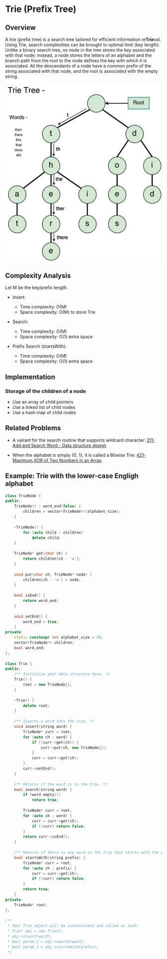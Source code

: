 # Trie (Prefix Tree)

## Overview

A trie (prefix tree) is a search tree tailored for efficient information re**Trie**val. Using Trie, search complexities can be brought to optimal limit (key length). Unlike a binary search tree, no node in the tree stores the key associated with that node; instead, a node stores the letters of an alphabet and the branch path from the root to the node defines the key with which it is associated. All the descendants of a node have a common prefix of the string associated with that node, and the root is associated with the empty string.

![trie](../img/trie.jpg)

## Complexity Analysis

Let M be the key/prefix length.

* Insert:
  * Time complexity: O(M)
  * Space complexity: O(M) to store Trie

* Search:
  * Time complexity: O(M)
  * Space complexity: O(1) extra space

* Prefix Search (startsWith):
  * Time complexity: O(M)
  * Space complexity: O(1) extra space

## Implementation

### Storage of the children of a node

* Use an array of child pointers
* Use a linked list of child nodes
* Use a hash map of child nodes

## Related Problems

* A vairant for the search routine that supports wildcard character: [211-Add and Search Word - Data structure design](./200-299/211-Add%20and%20Search%20Word%20-%20Data%20structure%20design.cpp)

* When the alphabet is simply {0, 1}, it is called a Bitwise Trie: [421-Maximum XOR of Two Numbers in an Array](../400-499/421-Maximum%20XOR%20of%20Two%20Numbers%20in%20an%20Array.md).

## Example: Trie with the lower-case Engligh alphabet

```c++
class TrieNode {
public:
    TrieNode() : word_end(false) {
        children = vector<TrieNode*>(alphabet_size);
    }

    ~TrieNode() {
        for (auto child : children)
            delete child;
    }

    TrieNode* get(char ch) {
        return children[ch - 'a'];
    }

    void put(char ch, TrieNode* node) {
        children[ch - 'a'] = node;
    }

    bool isEnd() {
        return word_end;
    }

    void setEnd() {
        word_end = true;
    }
private:
    static constexpr int alphabet_size = 26;
    vector<TrieNode*> children;
    bool word_end;
};

class Trie {
public:
    /** Initialize your data structure here. */
    Trie() {
        root = new TrieNode{};
    }

    ~Trie() {
        delete root;
    }

    /** Inserts a word into the trie. */
    void insert(string word) {
        TrieNode* curr = root;
        for (auto ch : word) {
            if (!curr->get(ch)) {
                curr->put(ch, new TrieNode{});
            }
            curr = curr->get(ch);
        }
        curr->setEnd();
    }

    /** Returns if the word is in the trie. */
    bool search(string word) {
        if (word.empty())
            return true;

        TrieNode* curr = root;
        for (auto ch : word) {
            curr = curr->get(ch);
            if (!curr) return false;
        }
        return curr->isEnd();
    }

    /** Returns if there is any word in the trie that starts with the given prefix. */
    bool startsWith(string prefix) {
        TrieNode* curr = root;
        for (auto ch : prefix) {
            curr = curr->get(ch);
            if (!curr) return false;
        }
        return true;
    }
private:
    TrieNode* root;
};

/**
 * Your Trie object will be instantiated and called as such:
 * Trie* obj = new Trie();
 * obj->insert(word);
 * bool param_2 = obj->search(word);
 * bool param_3 = obj->startsWith(prefix);
 */
```
